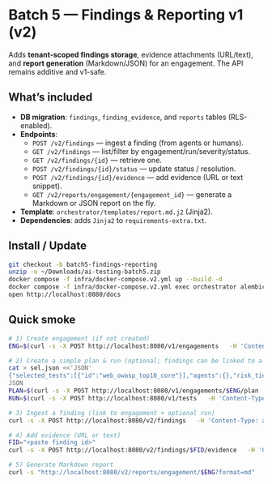 # Batch 5 — Findings & Reporting v1 (v2)

Adds **tenant‑scoped findings storage**, evidence attachments (URL/text), and **report generation** (Markdown/JSON)
for an engagement. The API remains additive and v1-safe.

## What’s included
- **DB migration**: `findings`, `finding_evidence`, and `reports` tables (RLS-enabled).
- **Endpoints**:
  - `POST /v2/findings` — ingest a finding (from agents or humans).
  - `GET /v2/findings` — list/filter by engagement/run/severity/status.
  - `GET /v2/findings/{id}` — retrieve one.
  - `POST /v2/findings/{id}/status` — update status / resolution.
  - `POST /v2/findings/{id}/evidence` — add evidence (URL or text snippet).
  - `GET /v2/reports/engagement/{engagement_id}` — generate a Markdown or JSON report on the fly.
- **Template**: `orchestrator/templates/report.md.j2` (Jinja2).
- **Dependencies**: adds `Jinja2` to `requirements-extra.txt`.

## Install / Update
```bash
git checkout -b batch5-findings-reporting
unzip -o ~/Downloads/ai-testing-batch5.zip
docker compose -f infra/docker-compose.v2.yml up --build -d
docker compose -f infra/docker-compose.v2.yml exec orchestrator alembic upgrade head
open http://localhost:8080/docs
```

## Quick smoke

```bash
# 1) Create engagement (if not created)
ENG=$(curl -s -X POST http://localhost:8080/v1/engagements   -H 'Content-Type: application/json'   -H 'X-Dev-User: yered' -H 'X-Dev-Email: yered@example.com' -H 'X-Tenant-Id: t_demo'   -d '{"name":"Web App","tenant_id":"t_demo","type":"web","scope":{"in_scope_domains":["app.example.com"],"in_scope_cidrs":[],"out_of_scope":[],"risk_tier":"safe_active","windows":[]}}' | jq -r .id)

# 2) Create a simple plan & run (optional; findings can be linked to a run)
cat > sel.json <<'JSON'
{"selected_tests":[{"id":"web_owasp_top10_core"}],"agents":{},"risk_tier":"safe_active"}
JSON
PLAN=$(curl -s -X POST http://localhost:8080/v1/engagements/$ENG/plan   -H 'Content-Type: application/json'   -H 'X-Dev-User: yered' -H 'X-Dev-Email: yered@example.com' -H 'X-Tenant-Id: t_demo'   --data-binary @sel.json | jq -r .id)
RUN=$(curl -s -X POST http://localhost:8080/v1/tests   -H 'Content-Type: application/json'   -H 'X-Dev-User: yered' -H 'X-Dev-Email: yered@example.com' -H 'X-Tenant-Id: t_demo'   -d "{"engagement_id":"$ENG","plan_id":"$PLAN"}" | jq -r .id)

# 3) Ingest a finding (link to engagement + optional run)
curl -s -X POST http://localhost:8080/v2/findings   -H 'Content-Type: application/json'   -H 'X-Dev-User: yered' -H 'X-Dev-Email: yered@example.com' -H 'X-Tenant-Id: t_demo'   -d "{"tenant_id":"t_demo","engagement_id":"$ENG","run_id":"$RUN","title":"Reflected XSS on /search","severity":"high","category":"web","owasp":"A03:2021","cwe":"CWE-79","cvss":"8.2","description":"User input reflected without encoding.","recommendation":"Encode output; adopt CSP.","affected_assets":[{"url":"https://app.example.com/search?q=<script>alert(1)</script>"}]}" | jq .

# 4) Add evidence (URL or text)
FID="<paste finding id>"
curl -s -X POST http://localhost:8080/v2/findings/$FID/evidence   -H 'Content-Type: application/json'   -H 'X-Dev-User: yered' -H 'X-Dev-Email: yered@example.com' -H 'X-Tenant-Id: t_demo'   -d '{"type":"url","value":"https://s3.example.com/proof/xss.mp4"}' | jq .

# 5) Generate Markdown report
curl -s "http://localhost:8080/v2/reports/engagement/$ENG?format=md"   -H 'X-Dev-User: yered' -H 'X-Dev-Email: yered@example.com' -H 'X-Tenant-Id: t_demo'   | sed -n '1,80p'
```
